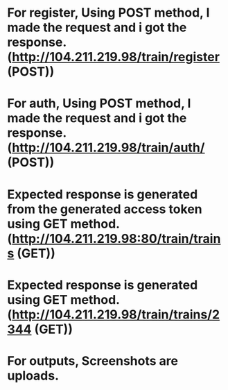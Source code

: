 # For register, Using POST method, I made the request and i got the response. (http://104.211.219.98/train/register (POST))
# For auth, Using POST method, I made the request and i got the response. (http://104.211.219.98/train/auth/ (POST))
# Expected response is generated from the generated access token using GET method. (http://104.211.219.98:80/train/trains (GET))
# Expected response is generated using GET method. (http://104.211.219.98/train/trains/2344 (GET))


# For outputs, Screenshots are uploads.
